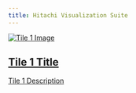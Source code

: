 ```yaml
---
title: Hitachi Visualization Suite
---
```


<div class="md-grid">
  <div class="md-cell md-cell--4">
    <a href="page1.md">
      <div class="md-card">
        <div class="md-card__media md-card__media--16:9">
          <img src="images/tile1.jpg" alt="Tile 1 Image">
        </div>
        <div class="md-card__primary">
          <h2 class="md-card__title">Tile 1 Title</h2>
        </div>
        <div class="md-card__secondary">
          <p>Tile 1 Description</p>
        </div>
      </div>
    </a>
  </div>

  <div class="md-cell md-cell--4">
    <a href="page2.md"> 
      <div class="md-card"> 
        </div> 
      </a> 
  </div> 

  </div> 
</div>
